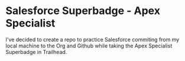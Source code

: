 # Salesforce Superbadge - Apex Specialist

I've decided to create a repo to practice Salesforce commiting from my local machine to the Org and Github while taking the Apex Specialist Superbadge in Trailhead.
